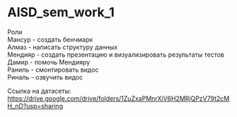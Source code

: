 # AISD_sem_work_1
Роли\
Мансур - создать бенчмарк\
Алмаз - написать структуру данных\
Мендияр - создать презентацию и визуализировать результаты тестов\
Дамир - помочь Мендияру\
Раниль - смонтировать видос\
Риналь - озвучить видос

Ссылка на датасеты: https://drive.google.com/drive/folders/1ZuZxaPMnrXiV6H2MRjQPzV79t2cMH_nD?usp=sharing